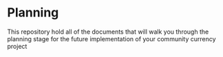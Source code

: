 # Planning
This repository hold all of the documents that will walk you through the planning stage for the future implementation of your community currency project
